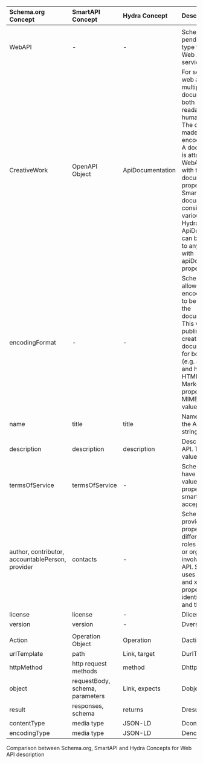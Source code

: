 | **Schema.org Concept**                           | **SmartAPI Concept**            | **Hydra Concept** | **Description** |
| :----------------------------------------------- | :------------------------------ | :---------------- | :-------------- |
|                                                  |                                 |                   |                 |
| WebAPI                                           | \-                              | \-                | Schema.org has a pending WebAPI type to describe a Web API as a service           |
| CreativeWork                                     | OpenAPI Object                  | ApiDocumentation  | For schema.org, a web api can have multiple documentations, both machine readable and human readable. The distinction is made by the encoding format. A documentation is attached to a WebAPI instance with the documentation property. A SmartAPI documentation consists of various objects. A Hydra ApiDocumentation can be connected to any resource with apiDocumentation property.        |
| encodingFormat                                   | \-                              | \-                | Schema.org allows multiple encoding formats to be used with the documentation. This way an API publisher can create reference documentations for both machines (e.g. JSON-LD) and humans (e.g HTML, Markdown). The property takes a MIME type as value.              |
| name                                             | title                           | title             | Name or title of the API. Takes string values.             |
| description                                      | description                     | description       | Description of the API. Takes string values.          |
| termsOfService                                   | termsOfService                  | \-                | Schema.org can have string or URL values for this property, smartAPI only accepts URL            |
| author, contributor, accountablePerson, provider | contacts                        | \-                | Schema.org provides several properties for different kinds of roles of persons or organizations involved with the API. SmartAPI uses the x-role and x-id properties to identify contacts and their roles.        |
| license                                          | license                         | \-                | Dlicense        |
| version                                          | version                         | \-                | Dversion        |
|                                                  |                                 |                   |                 |
| Action                                           | Operation Object                | Operation         | Daction         |
| urlTemplate                                      | path                            | Link, target      | DurlTemp        |
| httpMethod                                       | http request methods            | method            | DhttpMethod     |
| object                                           | requestBody, schema, parameters | Link, expects     | Dobject         |
| result                                           | responses, schema               | returns           | Dresult         |
| contentType                                      | media type                      | JSON-LD           | DcontentType    |
| encodingType                                     | media type                      | JSON-LD           | DencodingType   |

Comparison between Schema.org, SmartAPI and Hydra Concepts for Web API
description<span label="tab:comparison"></span>